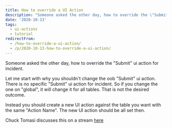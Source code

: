 ```yaml
---
title: How to override a UI Action
description: "Someone asked the other day, how to override the \"Submit\" ui action for incident.\r\n\r\nLet me start with why you shouldn't change the oob \"Submit\" ui action. T..."
date: '2020-10-13'
tags:
  - ui-actions
  - tutorial
redirectFrom:
  - /how-to-override-a-ui-action/
  - /p/2020-10-13-how-to-override-a-ui-action/
---
```


<!--StartFragment-->

Someone asked the other day, how to override the "Submit" ui action for incident.

Let me start with why you shouldn't change the oob "Submit" ui action. There is no specific "Submit" ui action for incident. So if you change the one on "global", it will change it for all tables. That is not the desired outcome.

Instead you should create a new UI action against the table you want with the same "Action Name". The new UI action should be all set then.

Chuck Tomasi discusses this on a stream [here](https://youtu.be/_G8X9bi8spE?t=2496)

<!--EndFragment-->